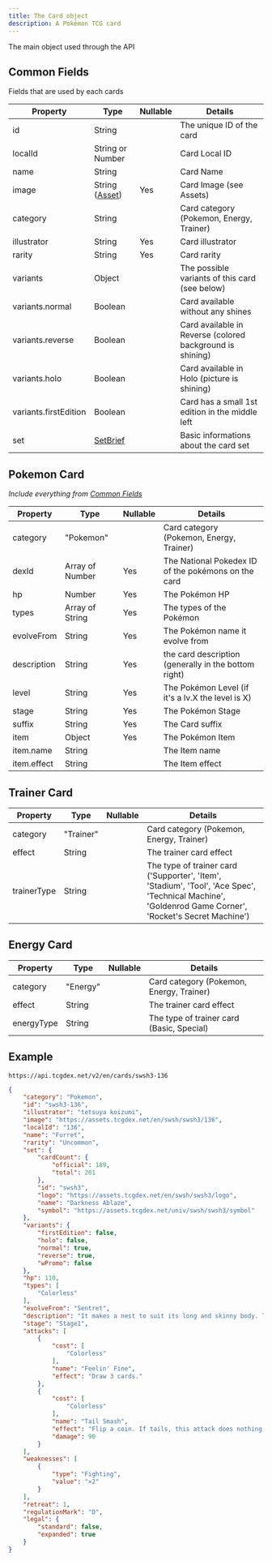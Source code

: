 ```yaml
---
title: The Card object
description: A Pokémon TCG card
---
```


The main object used through the API

## Common Fields

Fields that are used by each cards

| Property              | Type                             | Nullable | Details                                                   |
| --------------------- | -------------------------------- | -------- | --------------------------------------------------------- |
| id                    | String                           |          | The unique ID of the card                                 |
| localId               | String or Number                 |          | Card Local ID                                             |
| name                  | String                           |          | Card Name                                                 |
| image                 | String ([Asset](/assets))        | Yes      | Card Image (see Assets)                                   |
| category              | String                           |          | Card category (Pokemon, Energy, Trainer)                  |
| illustrator           | String                           | Yes      | Card illustrator                                          |
| rarity                | String                           | Yes      | Card rarity                                               |
| variants              | Object                           |          | The possible variants of this card (see below)            |
| variants.normal       | Boolean                          |          | Card available without any shines                         |
| variants.reverse      | Boolean                          |          | Card available in Reverse (colored background is shining) |
| variants.holo         | Boolean                          |          | Card available in Holo (picture is shining)               |
| variants.firstEdition | Boolean                          |          | Card has a small 1st edition in the middle left           |
| set                   | [SetBrief](/reference/set-brief) |          | Basic informations about the card set                     |

## Pokemon Card

_Include everything from [Common Fields](#common-fields)_

| Property    | Type            | Nullable | Details                                              |
| ----------- | --------------- | -------- | ---------------------------------------------------- |
| category    | "Pokemon"       |          | Card category (Pokemon, Energy, Trainer)             |
| dexId       | Array of Number | Yes      | The National Pokedex ID of the pokémons on the card  |
| hp          | Number          | Yes      | The Pokémon HP                                       |
| types       | Array of String | Yes      | The types of the Pokémon                             |
| evolveFrom  | String          | Yes      | The Pokémon name it evolve from                      |
| description | String          | Yes      | the card description (generally in the bottom right) |
| level       | String          | Yes      | The Pokémon Level (if it's a lv.X the level is X)    |
| stage       | String          | Yes      | The Pokémon Stage                                    |
| suffix      | String          | Yes      | The Card suffix                                      |
| item        | Object          | Yes      | The Pokémon Item                                     |
| item.name   | String          |          | The Item name                                        |
| item.effect | String          |          | The Item effect                                      |

## Trainer Card

| Property    | Type      | Nullable | Details                                                                                                                                                 |
| ----------- | --------- | -------- | ------------------------------------------------------------------------------------------------------------------------------------------------------- |
| category    | "Trainer" |          | Card category (Pokemon, Energy, Trainer)                                                                                                                |
| effect      | String    |          | The trainer card effect                                                                                                                                 |
| trainerType | String    |          | The type of trainer card ('Supporter', 'Item', 'Stadium', 'Tool', 'Ace Spec', 'Technical Machine', 'Goldenrod Game Corner', 'Rocket\'s Secret Machine') |


## Energy Card

| Property   | Type     | Nullable | Details                                   |
| ---------- | -------- | -------- | ----------------------------------------- |
| category   | "Energy" |          | Card category (Pokemon, Energy, Trainer)  |
| effect     | String   |          | The trainer card effect                   |
| energyType | String   |          | The type of trainer card (Basic, Special) |

## Example

```curl
https://api.tcgdex.net/v2/en/cards/swsh3-136
```

```json
{
	"category": "Pokemon",
	"id": "swsh3-136",
	"illustrator": "tetsuya koizumi",
	"image": "https://assets.tcgdex.net/en/swsh/swsh3/136",
	"localId": "136",
	"name": "Furret",
	"rarity": "Uncommon",
	"set": {
		"cardCount": {
			"official": 189,
			"total": 201
		},
		"id": "swsh3",
		"logo": "https://assets.tcgdex.net/en/swsh/swsh3/logo",
		"name": "Darkness Ablaze",
		"symbol": "https://assets.tcgdex.net/univ/swsh/swsh3/symbol"
	},
	"variants": {
		"firstEdition": false,
		"holo": false,
		"normal": true,
		"reverse": true,
		"wPromo": false
	},
	"hp": 110,
	"types": [
		"Colorless"
	],
	"evolveFrom": "Sentret",
	"description": "It makes a nest to suit its long and skinny body. The nest is impossible for other Pokémon to enter.",
	"stage": "Stage1",
	"attacks": [
		{
			"cost": [
				"Colorless"
			],
			"name": "Feelin' Fine",
			"effect": "Draw 3 cards."
		},
		{
			"cost": [
				"Colorless"
			],
			"name": "Tail Smash",
			"effect": "Flip a coin. If tails, this attack does nothing.",
			"damage": 90
		}
	],
	"weaknesses": [
		{
			"type": "Fighting",
			"value": "×2"
		}
	],
	"retreat": 1,
	"regulationMark": "D",
	"legal": {
		"standard": false,
		"expanded": true
	}
}
```
